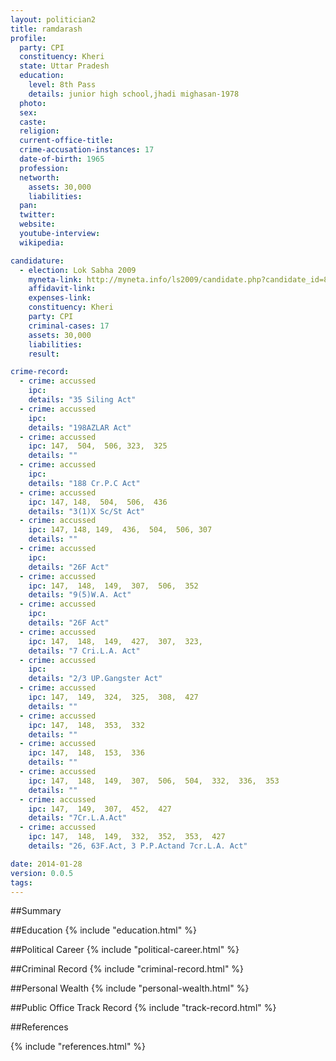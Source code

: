 ```yaml
---
layout: politician2
title: ramdarash
profile: 
  party: CPI
  constituency: Kheri
  state: Uttar Pradesh
  education: 
    level: 8th Pass
    details: junior high school,jhadi mighasan-1978
  photo: 
  sex: 
  caste: 
  religion: 
  current-office-title: 
  crime-accusation-instances: 17
  date-of-birth: 1965
  profession: 
  networth: 
    assets: 30,000
    liabilities: 
  pan: 
  twitter: 
  website: 
  youtube-interview: 
  wikipedia: 

candidature: 
  - election: Lok Sabha 2009
    myneta-link: http://myneta.info/ls2009/candidate.php?candidate_id=8700
    affidavit-link: 
    expenses-link: 
    constituency: Kheri 
    party: CPI
    criminal-cases: 17
    assets: 30,000
    liabilities: 
    result:  

crime-record: 
  - crime: accussed
    ipc: 
    details: "35 Siling Act" 
  - crime: accussed
    ipc: 
    details: "198AZLAR Act" 
  - crime: accussed
    ipc: 147,  504,  506, 323,  325
    details: "" 
  - crime: accussed
    ipc: 
    details: "188 Cr.P.C Act" 
  - crime: accussed
    ipc: 147, 148,  504,  506,  436
    details: "3(1)X Sc/St Act" 
  - crime: accussed
    ipc: 147, 148, 149,  436,  504,  506, 307
    details: "" 
  - crime: accussed
    ipc: 
    details: "26F Act" 
  - crime: accussed
    ipc: 147,  148,  149,  307,  506,  352
    details: "9(5)W.A. Act" 
  - crime: accussed
    ipc: 
    details: "26F Act" 
  - crime: accussed
    ipc: 147,  148,  149,  427,  307,  323,
    details: "7 Cri.L.A. Act" 
  - crime: accussed
    ipc: 
    details: "2/3 UP.Gangster Act" 
  - crime: accussed
    ipc: 147,  149,  324,  325,  308,  427
    details: "" 
  - crime: accussed
    ipc: 147,  148,  353,  332
    details: "" 
  - crime: accussed
    ipc: 147,  148,  153,  336
    details: "" 
  - crime: accussed
    ipc: 147,  148,  149,  307,  506,  504,  332,  336,  353
    details: "" 
  - crime: accussed
    ipc: 147,  149,  307,  452,  427
    details: "7Cr.L.A.Act" 
  - crime: accussed
    ipc: 147,  148,  149,  332,  352,  353,  427
    details: "26, 63F.Act, 3 P.P.Actand 7cr.L.A. Act" 

date: 2014-01-28
version: 0.0.5
tags: 
---
```

##Summary


##Education
{% include "education.html" %}


##Political Career
{% include "political-career.html" %}


##Criminal Record
{% include "criminal-record.html" %}


##Personal Wealth
{% include "personal-wealth.html" %}


##Public Office Track Record
{% include "track-record.html" %}


##References


{% include "references.html" %}